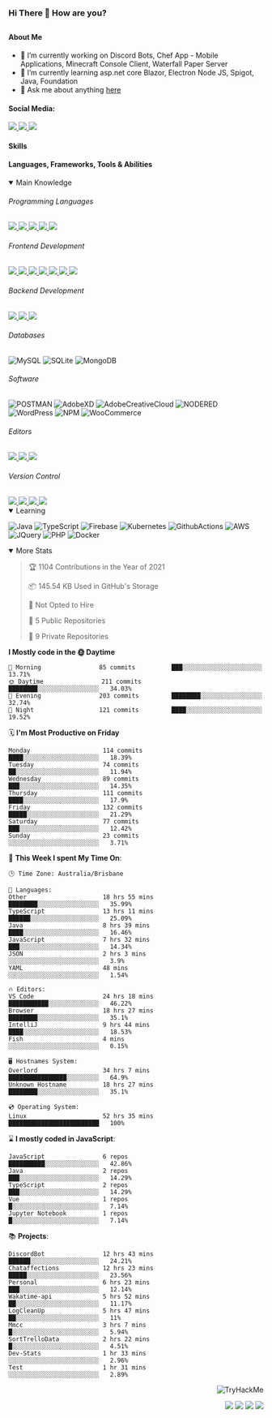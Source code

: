 ### Hi There 👋 How are you?

## <h4>About Me</h4>

- 🔭 I’m currently working on Discord Bots, Chef App - Mobile Applications, Minecraft Console Client, Waterfall Paper Server
- 🌱 I’m currently learning asp.net core Blazor, Electron Node JS, Spigot, Java, Foundation
- 💬 Ask me about anything [here](https://github.com/nick22985/nick22985/issues)

<h4>Social Media:</h4>

<a href="https://discordapp.com/users/221602145462386688">
	<img src="https://img.shields.io/badge/Discord-5865F2.svg?&style=for-the-badge&logo=Discord&logoColor=white"/>
</a>
<a href="https://www.youtube.com/channel/UChZvyaTJSq0PweGmTpjPjRw">
	<img src="https://img.shields.io/badge/YouTube-FF0000.svg?&style=for-the-badge&logo=YouTube&logoColor=white"/>
</a>
<a href="https://twitter.com/nick22985">
	<img src="https://img.shields.io/badge/Twitter-1DA1F2.svg?&style=for-the-badge&logo=Twitter&logoColor=white"/>
</a>

<h4>Skills</h4>
<h4>Languages, Frameworks, Tools & Abilities </h4>
<details open="true">
<summary>Main Knowledge</summary>

<h6>Programming Languages</h6>
<a href="">
	<img src="https://img.shields.io/badge/JavaScript-323330.svg?&style=flat-square&logo=javascript&logoColor=%23F7DF1E"/>
</a>
<a href="">
	<img src="https://img.shields.io/badge/PYTHON-3776AB.svg?&style=flat-square&logo=python&logoColor=white"/>
</a>
<a href="">
	<img src="https://img.shields.io/badge/C-3776AB.svg?&style=flat-square&logo=C&logoColor=white"/>
</a>
<a href="">
	<img src="https://img.shields.io/badge/C%23-239120.svg?&style=flat-square&logo=C-Sharp&logoColor=white"/>
</a>
<a href="">
	<img src="https://img.shields.io/badge/.Net-512BD4.svg?&style=flat-square&logo=.NET&logoColor=white"/>
</a>

<h6> Frontend Development </h6>
<a href="">
	<img src="https://img.shields.io/badge/React-61DAFB?style=flat-square&logo=react&logoColor=white"/>
</a>
<a href="">
	<img src="https://img.shields.io/badge/Vue.js-4FC08D?style=flat-square&logo=Vue.js&logoColor=white"/>
</a>
<a href="">
	<img src="https://img.shields.io/badge/vuetify-1867C0?style=flat-square&logo=vuetify"/>
</a>
<a href="">
	<img src="https://img.shields.io/badge/bootstrap-7952B3?style=flat-square&logo=bootstrap&logoColor=white"/>
</a>
<a href="">
	<img src="https://img.shields.io/badge/CSS3-%231572B6.svg?&style=flat-square&logo=css3&logoColor=white"/>
</a>
<a href="">
	<img src="https://img.shields.io/badge/HTML5-E34F26.svg?&style=flat-square&logo=html5&logoColor=white"/>
</a>
<a href="">
	<img src="https://img.shields.io/badge/Blazor-512BD4.svg?&style=flat-square&logo=Blazor&logoColor=white"/>
</a>

<h6> Backend Development </h6>
<a href="">
	<img src="https://img.shields.io/badge/NODEJS-339933.svg?&style=flat-square&logo=node.js&logoColor=white"/>
</a>
<a href="">
	<img src="https://img.shields.io/badge/NGINX-269539.svg?&style=flat-square&logo=nginx&logoColor=white"/>
</a>
<a href="">
	<img src="https://img.shields.io/badge/GRAPHQL-E10098.svg?&style=flat-square&logo=graphql&logoColor=white"/>
</a>

<h6> Databases </h6>

![MySQL](https://img.shields.io/badge/MySQL-4479A1.svg?&style=flat-square&logo=mysql&logoColor=white)
![SQLite](https://img.shields.io/badge/SQLite-003B57.svg?&style=flat-square&logo=sqlite&logoColor=white)
![MongoDB](https://img.shields.io/badge/MONGODB-47A248.svg?&style=flat-square&logo=mongodb&logoColor=white)

<h6>Software</h6>

![POSTMAN](https://img.shields.io/badge/Postman-FF6C37.svg?&style=flat-square&logo=postman&logoColor=white)
![AdobeXD](https://img.shields.io/badge/Adobe%20XD-FF61F6.svg?&style=flat-square&logo=Adobe-XD&logoColor=black)
![AdobeCreativeCloud](https://img.shields.io/badge/Adobe%20Creative%20Cloud-DA1F26.svg?&style=flat-square&logo=Adobe-Creative-Cloud&logoColor=white)
![NODERED](https://img.shields.io/badge/node%20red-8F0000.svg?&style=flat-square&logo=node-red&logoColor=white)
![WordPress](https://img.shields.io/badge/Wordpress-21759B.svg?&style=flat-square&logo=wordpress&logoColor=white)
![NPM](https://img.shields.io/badge/npm-CB3837.svg?&style=flat-square&logo=npm&logoColor=white)
![WooCommerce](https://img.shields.io/badge/WooCommerce-96588A.svg?&style=flat-square&logo=WooCommerce&logoColor=white)

<h6> Editors </h6>
<a href="">
	<img src="https://img.shields.io/badge/VSCODE-007ACC.svg?&style=flat-square&logo=visual-studio-code"/>
</a>
<a href="">
	<img src="https://img.shields.io/badge/Visual%20Studio-5C2D91.svg?&style=flat-square&logo=visual-studio"/>
</a>
<a href="">
	<img src="https://img.shields.io/badge/INTELLIJ-000000.svg?&style=flat-square&logo=intellij-idea"/>
</a>

<h6>Version Control</h6>
<a href="">
	<img src="https://img.shields.io/badge/GITHUB-%23121011.svg?&style=flat-square&logo=github&logoColor=white"/>
</a>
<a href="">
	<img src="https://img.shields.io/badge/GITLAB-%23181717.svg?&style=flat-square&logo=gitlab&logoColor=white"/>
</a>
<a href="">
	<img src="https://img.shields.io/badge/GIT-%23F05033.svg?&style=flat-square&logo=git&logoColor=white"/>
</a>
<a href="">
	<img src="https://img.shields.io/badge/-BitBucket-darkblue?style=flat-square&logo=bitbucket"/>
</a>

<!-- <br><br><br><br>

![MicrosoftAzure](https://img.shields.io/badge/Microsoft%20Azure-232F7E?style=flat-square&logo=microsoft-azure)
![GoogleCloud](https://img.shields.io/badge/Google%20Cloud-black?style=flat-square&logo=google-cloud)
![DigitalOcean](https://img.shields.io/badge/-Digital%20Ocean-darkblue?style=flat-square&logo=digitalocean)
![Heroku](https://img.shields.io/badge/-Heroku-430098?style=flat-square&logo=heroku)
![RaspberryPi](https://img.shields.io/badge/-Raspberry%20Pi-C51A4A?style=flat-square&logo=Raspberry-Pi)
![LINUX](https://img.shields.io/badge/LINUX-FCC624?style=flat-square-square&logo=linux&logoColor=black) -->

</details>
<details open="true">
<summary>Learning</summary>

![Java](https://img.shields.io/badge/JAVA-007396.svg?&style=flat-square&logo=java&logoColor=white)
![TypeScript](https://img.shields.io/badge/TYPESCRIPT-%23007ACC.svg?&style=flat-square&logo=typescript&logoColor=white)
![Firebase](https://img.shields.io/badge/FIREBASE-FFCA28.svg?&style=flat-square&logo=firebase&logoColor=black)
![Kubernetes](https://img.shields.io/badge/KUBERNETES-326CE5.svg?&style=flat-square&logo=kubernetes&logoColor=white)
![GithubActions](https://img.shields.io/badge/GITHUB%20ACTIONS-2088FF.svg?&style=flat-square&logo=github-actions&logoColor=white)
![AWS](https://img.shields.io/badge/AMAZON%20AWS-232F3E.svg?&style=flat-square&logo=amazon-aws&logoColor=white)
![JQuery](https://img.shields.io/badge/JQUERY-0769AD.svg?&style=flat-square&logo=jquery&logoColor=white)
![PHP](https://img.shields.io/badge/PHP-777BB4.svg?&style=flat-square&logo=php&logoColor=white)
![Docker](https://img.shields.io/badge/DOCKER-2496ED.svg?&style=flat-square&logo=docker&logoColor=white)

<!--webpack-->
<!--babel-->
<!--Express-->
<!--NextJS-->
<!--ReactNative-->
<!-- AI/ML -->
<!-- Tensorflow -->
<!-- Reddis -->
<!-- Cassendra -->
<!-- sqlLite -->
<!-- d3js -->
<!-- chartjs -->

<!-- 		Devops -->
<!-- docker -->
<!-- gcp -->
<!-- kubernetes -->
<!-- bash -->
<!-- azure -->

<!-- 			Backend as a serveice -->
<!-- firebase -->

<!-- 			Frameworks -->
<!-- dotnet -->
<!-- electron -->

<!-- 			Testing -->
<!-- Cypress -->
<!-- jest -->
<!-- mocha -->

</details>

<details open="false">
<summary>More Stats</summary>

<!--START_SECTION:devStats-->
> 🏆 1104 Contributions in the Year of 2021
>
> 📦 145.54 KB Used in GitHub's Storage
>
> 🚫 Not Opted to Hire
>
> 📖 5 Public Repositories
>
> 🔐 9 Private Repositories

**I Mostly code in the 🌞 Daytime**
```text
🌅 Morning                85 commits          ███░░░░░░░░░░░░░░░░░░░░░░   13.71%
🌞 Daytime                211 commits         ████████░░░░░░░░░░░░░░░░░   34.03%
🌆 Evening                203 commits         ████████░░░░░░░░░░░░░░░░░   32.74%
🌙 Night                  121 commits         ████░░░░░░░░░░░░░░░░░░░░░   19.52%
```
🗓️ **I'm Most Productive on Friday**
```text
Monday                    114 commits         ████░░░░░░░░░░░░░░░░░░░░░   18.39%
Tuesday                   74 commits          ██░░░░░░░░░░░░░░░░░░░░░░░   11.94%
Wednesday                 89 commits          ███░░░░░░░░░░░░░░░░░░░░░░   14.35%
Thursday                  111 commits         ████░░░░░░░░░░░░░░░░░░░░░   17.9%
Friday                    132 commits         █████░░░░░░░░░░░░░░░░░░░░   21.29%
Saturday                  77 commits          ███░░░░░░░░░░░░░░░░░░░░░░   12.42%
Sunday                    23 commits          ░░░░░░░░░░░░░░░░░░░░░░░░░   3.71%
```
🚀 **This Week I spent My Time On**:
```text
🕒 Time Zone: Australia/Brisbane

💬 Languages:
Other                     18 hrs 55 mins      ████████░░░░░░░░░░░░░░░░░   35.99%
TypeScript                13 hrs 11 mins      ██████░░░░░░░░░░░░░░░░░░░   25.09%
Java                      8 hrs 39 mins       ████░░░░░░░░░░░░░░░░░░░░░   16.46%
JavaScript                7 hrs 32 mins       ███░░░░░░░░░░░░░░░░░░░░░░   14.34%
JSON                      2 hrs 3 mins        ░░░░░░░░░░░░░░░░░░░░░░░░░   3.9%
YAML                      48 mins             ░░░░░░░░░░░░░░░░░░░░░░░░░   1.54%

🔥 Editors:
VS Code                   24 hrs 18 mins      ███████████░░░░░░░░░░░░░░   46.22%
Browser                   18 hrs 27 mins      ████████░░░░░░░░░░░░░░░░░   35.1%
IntelliJ                  9 hrs 44 mins       ████░░░░░░░░░░░░░░░░░░░░░   18.53%
Fish                      4 mins              ░░░░░░░░░░░░░░░░░░░░░░░░░   0.15%

🖥️ Hostnames System:
Overlord                  34 hrs 7 mins       ████████████████░░░░░░░░░   64.9%
Unknown Hostname          18 hrs 27 mins      ████████░░░░░░░░░░░░░░░░░   35.1%

💿 Operating System:
Linux                     52 hrs 35 mins      █████████████████████████   100%
```
⌛ **I mostly coded in JavaScript**:
```text
JavaScript                6 repos             ██████████░░░░░░░░░░░░░░░   42.86%
Java                      2 repos             ███░░░░░░░░░░░░░░░░░░░░░░   14.29%
TypeScript                2 repos             ███░░░░░░░░░░░░░░░░░░░░░░   14.29%
Vue                       1 repos             █░░░░░░░░░░░░░░░░░░░░░░░░   7.14%
Jupyter Notebook          1 repos             █░░░░░░░░░░░░░░░░░░░░░░░░   7.14%
```
📚 **Projects**:
```text
DiscordBot                12 hrs 43 mins      ██████░░░░░░░░░░░░░░░░░░░   24.21%
Chataffections            12 hrs 23 mins      █████░░░░░░░░░░░░░░░░░░░░   23.56%
Personal                  6 hrs 23 mins       ███░░░░░░░░░░░░░░░░░░░░░░   12.14%
Wakatime-api              5 hrs 52 mins       ██░░░░░░░░░░░░░░░░░░░░░░░   11.17%
LogCleanUp                5 hrs 47 mins       ██░░░░░░░░░░░░░░░░░░░░░░░   11%
Mmcc                      3 hrs 7 mins        █░░░░░░░░░░░░░░░░░░░░░░░░   5.94%
SortTrelloData            2 hrs 22 mins       █░░░░░░░░░░░░░░░░░░░░░░░░   4.51%
Dev-Stats                 1 hr 33 mins        ░░░░░░░░░░░░░░░░░░░░░░░░░   2.96%
Test                      1 hr 31 mins        ░░░░░░░░░░░░░░░░░░░░░░░░░   2.89%
```
<!--END_SECTION:devStats-->
</details>
<p align="right">
    <img src="https://tryhackme-badges.s3.amazonaws.com/nick22985.png" alt="TryHackMe">
</p>
<p align="right">
    <img src="https://www.codewars.com/users/nick22985/badges/micro"/>
    <img src="https://wakatime.com/badge/user/06ef56ec-e763-432c-a1cc-83e10de5b5a3.svg"/>
    <img src="https://komarev.com/ghpvc/?username=nick22985&style=plastic&label=Views"/>
    <img src="https://badges.pufler.dev/visits/nick22985/nick22985?color=black&logo=github" />
</p>

